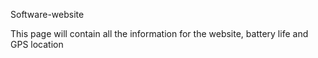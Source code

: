 
Software-website

This page will contain all the information for the website, battery life and GPS location

